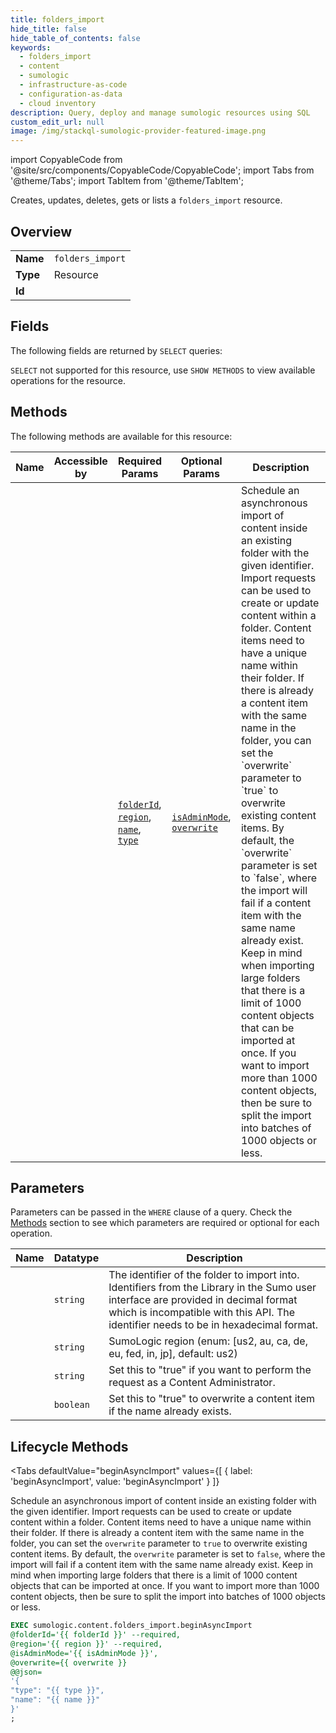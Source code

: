 ```yaml
--- 
title: folders_import
hide_title: false
hide_table_of_contents: false
keywords:
  - folders_import
  - content
  - sumologic
  - infrastructure-as-code
  - configuration-as-data
  - cloud inventory
description: Query, deploy and manage sumologic resources using SQL
custom_edit_url: null
image: /img/stackql-sumologic-provider-featured-image.png
---
```


import CopyableCode from '@site/src/components/CopyableCode/CopyableCode';
import Tabs from '@theme/Tabs';
import TabItem from '@theme/TabItem';

Creates, updates, deletes, gets or lists a <code>folders_import</code> resource.

## Overview
<table><tbody>
<tr><td><b>Name</b></td><td><code>folders_import</code></td></tr>
<tr><td><b>Type</b></td><td>Resource</td></tr>
<tr><td><b>Id</b></td><td><CopyableCode code="sumologic.content.folders_import" /></td></tr>
</tbody></table>

## Fields

The following fields are returned by `SELECT` queries:

`SELECT` not supported for this resource, use `SHOW METHODS` to view available operations for the resource.


## Methods

The following methods are available for this resource:

<table>
<thead>
    <tr>
    <th>Name</th>
    <th>Accessible by</th>
    <th>Required Params</th>
    <th>Optional Params</th>
    <th>Description</th>
    </tr>
</thead>
<tbody>
<tr>
    <td><a href="#beginAsyncImport"><CopyableCode code="beginAsyncImport" /></a></td>
    <td><CopyableCode code="exec" /></td>
    <td><a href="#parameter-folderId"><code>folderId</code></a>, <a href="#parameter-region"><code>region</code></a>, <a href="#parameter-name"><code>name</code></a>, <a href="#parameter-type"><code>type</code></a></td>
    <td><a href="#parameter-isAdminMode"><code>isAdminMode</code></a>, <a href="#parameter-overwrite"><code>overwrite</code></a></td>
    <td>Schedule an asynchronous import of content inside an existing folder with the given identifier. Import requests can be used to create or update content within a folder. Content items need to have a unique name within their folder. If there is already a content item with the same name in the folder, you can set the `overwrite` parameter to `true` to overwrite existing content items. By default, the `overwrite` parameter is set to `false`, where the import will fail if a content item with the same name already exist. Keep in mind when importing large folders that there is a limit of 1000 content objects that can be imported at once. If you want to import more than 1000 content objects, then be sure to split the import into batches of 1000 objects or less.</td>
</tr>
</tbody>
</table>

## Parameters

Parameters can be passed in the `WHERE` clause of a query. Check the [Methods](#methods) section to see which parameters are required or optional for each operation.

<table>
<thead>
    <tr>
    <th>Name</th>
    <th>Datatype</th>
    <th>Description</th>
    </tr>
</thead>
<tbody>
<tr id="parameter-folderId">
    <td><CopyableCode code="folderId" /></td>
    <td><code>string</code></td>
    <td>The identifier of the folder to import into. Identifiers from the Library in the Sumo user interface are provided in decimal format which is incompatible with this API. The identifier needs to be in hexadecimal format.</td>
</tr>
<tr id="parameter-region">
    <td><CopyableCode code="region" /></td>
    <td><code>string</code></td>
    <td>SumoLogic region (enum: [us2, au, ca, de, eu, fed, in, jp], default: us2)</td>
</tr>
<tr id="parameter-isAdminMode">
    <td><CopyableCode code="isAdminMode" /></td>
    <td><code>string</code></td>
    <td>Set this to "true" if you want to perform the request as a Content Administrator.</td>
</tr>
<tr id="parameter-overwrite">
    <td><CopyableCode code="overwrite" /></td>
    <td><code>boolean</code></td>
    <td>Set this to "true" to overwrite a content item if the name already exists.</td>
</tr>
</tbody>
</table>

## Lifecycle Methods

<Tabs
    defaultValue="beginAsyncImport"
    values={[
        { label: 'beginAsyncImport', value: 'beginAsyncImport' }
    ]}
>
<TabItem value="beginAsyncImport">

Schedule an asynchronous import of content inside an existing folder with the given identifier. Import requests can be used to create or update content within a folder. Content items need to have a unique name within their folder. If there is already a content item with the same name in the folder, you can set the `overwrite` parameter to `true` to overwrite existing content items. By default, the `overwrite` parameter is set to `false`, where the import will fail if a content item with the same name already exist. Keep in mind when importing large folders that there is a limit of 1000 content objects that can be imported at once. If you want to import more than 1000 content objects, then be sure to split the import into batches of 1000 objects or less.

```sql
EXEC sumologic.content.folders_import.beginAsyncImport 
@folderId='{{ folderId }}' --required, 
@region='{{ region }}' --required, 
@isAdminMode='{{ isAdminMode }}', 
@overwrite={{ overwrite }} 
@@json=
'{
"type": "{{ type }}", 
"name": "{{ name }}"
}'
;
```
</TabItem>
</Tabs>
